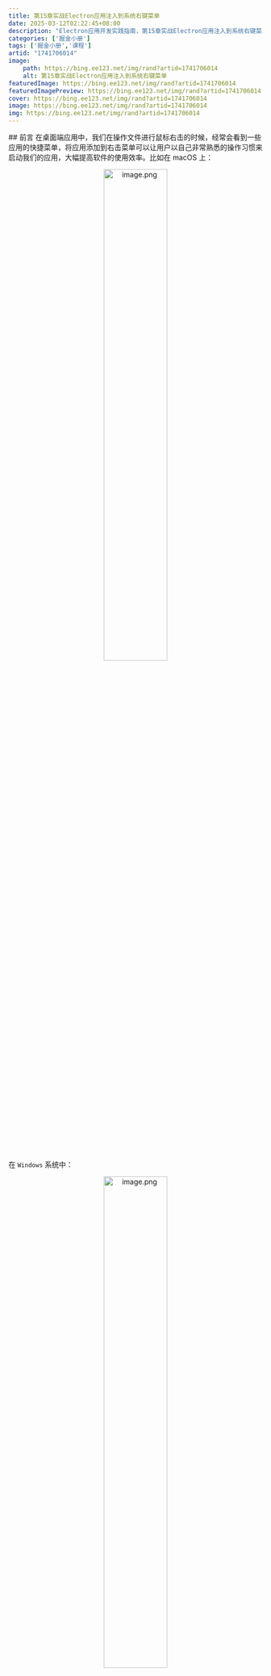 ```yaml
---
title: 第15章实战Electron应用注入到系统右键菜单
date: 2025-03-12T02:22:45+08:00
description: "Electron应用开发实践指南，第15章实战Electron应用注入到系统右键菜单"
categories: ['掘金小册']
tags: ['掘金小册','课程']
artid: "1741706014"
image:
    path: https://bing.ee123.net/img/rand?artid=1741706014
    alt: 第15章实战Electron应用注入到系统右键菜单
featuredImage: https://bing.ee123.net/img/rand?artid=1741706014
featuredImagePreview: https://bing.ee123.net/img/rand?artid=1741706014
cover: https://bing.ee123.net/img/rand?artid=1741706014
image: https://bing.ee123.net/img/rand?artid=1741706014
img: https://bing.ee123.net/img/rand?artid=1741706014
---
```


﻿## 前言
在桌面端应用中，我们在操作文件进行鼠标右击的时候，经常会看到一些应用的快捷菜单，将应用添加到右击菜单可以让用户以自己非常熟悉的操作习惯来启动我们的应用，大幅提高软件的使用效率。比如在 macOS 上：

<p align=center><img src="https://p9-juejin.byteimg.com/tos-cn-i-k3u1fbpfcp/8fd5570eabce4a76be982bca69f1d53f~tplv-k3u1fbpfcp-jj-mark:0:0:0:0:q75.image#?w=784&h=946&s=240658&e=png&b=e7e7e7" alt="image.png" width="50%" /></p>

在 `Windows` 系统中：

<p align=center><img src="https://p9-juejin.byteimg.com/tos-cn-i-k3u1fbpfcp/20e9f39202bb4bccb6751ef365cd6a35~tplv-k3u1fbpfcp-jj-mark:0:0:0:0:q75.image#?w=456&h=623&s=202521&e=png&b=f6f6f6" alt="image.png" width="50%" /></p>

如果你对如何将你的 Electron 应用也注入到右击菜单中启动比较感兴趣，那么本小节将是一个非常契合你兴趣的章节。下面，我们一起来探索和实现将 Electron 应用添加到电脑的右击菜单当中启动的功能。



## 基础知识介绍

### 1. windows 的注册表
Windows 的注册表是一个重要的系统数据库，用于存储操作系统和安装的应用程序的配置信息、系统设置、用户偏好和硬件信息等。它以树状结构组织，类似于文件系统的目录结构，包含多个键（keys）和值（values）。

注册表包括多个主要分支：

-   `HKEY_CLASSES_ROOT`：包含文件关联和注册的程序类信息。
-   `HKEY_CURRENT_USER`：存储当前用户的配置信息，包括桌面设置、用户偏好等。
-   `HKEY_LOCAL_MACHINE`：存储计算机的硬件和操作系统配置信息。
-   `HKEY_USERS`：包含所有用户配置信息，每个用户拥有一个分支。
-   `HKEY_CURRENT_CONFIG`：存储当前计算机的硬件配置信息。

注册表中的键和值可以影响系统和应用程序的行为，包括启动项、文件关联、软件安装信息等。我们在使用 windows 的时候，可以通过 `Win + R` 然后输入 `regedit` 来打开注册表：

<p align=center><img src="https://p6-juejin.byteimg.com/tos-cn-i-k3u1fbpfcp/2044d5e487ee4dc685b50929d7ff58d3~tplv-k3u1fbpfcp-jj-mark:0:0:0:0:q75.image#?w=770&h=350&s=59353&e=png&b=fefefe" alt="image.png"  /></p>

在注册表中，有两个比较重要的目录。

一个是 `HKEY_CLASSES_ROOT\*\shell` 目录：`HKEY_CLASSES_ROOT/*/shell` 这个路径下的键存储了在右键单击特定类型的文件时在上下文菜单（右键菜单）中显示的命令列表（`*` 是一个通配符，表示匹配任何文件类型或文件扩展名）。每个命令都有一个子键，并且这些子键的名称将显示为右键菜单中的命令项，比如 `picgo` 的配置项：

<p align=center><img src="https://p9-juejin.byteimg.com/tos-cn-i-k3u1fbpfcp/da64642ca23e4024b07b94fec15c0e5e~tplv-k3u1fbpfcp-jj-mark:0:0:0:0:q75.image#?w=773&h=309&s=50167&e=png&b=fefefe" alt="image.png"  /></p>

右击文件时，其中 `Upload pictures w&ith PicGo` 就会出现在系统右击菜单上：

<p align=center><img src="https://p6-juejin.byteimg.com/tos-cn-i-k3u1fbpfcp/39bfe8f65773492599a3bdb00c40dad3~tplv-k3u1fbpfcp-jj-mark:0:0:0:0:q75.image#?w=292&h=148&s=11523&e=png&b=f4f4f4" alt="image.png"  /></p>

还有一类是 `HKEY_CLASSES_ROOT\Directory\shell` 目录，指定了只有右键单击文件夹类型的内容才会出现在右击菜单上，比如 `git gui`：

<p align=center><img src="https://p6-juejin.byteimg.com/tos-cn-i-k3u1fbpfcp/79b4b6a5a0294c48b6f292c8d0a55263~tplv-k3u1fbpfcp-jj-mark:0:0:0:0:q75.image#?w=743&h=352&s=51559&e=png&b=fefdfd" alt="image.png"  /></p>

当右击文件夹时，`Git &GUI Here` 就会出现在系统右击菜单上：

<p align=center><img src="https://p9-juejin.byteimg.com/tos-cn-i-k3u1fbpfcp/4168c9baf73b4e62847e6676d2d387d0~tplv-k3u1fbpfcp-jj-mark:0:0:0:0:q75.image#?w=473&h=410&s=37997&e=png&b=f9f9f9" alt="image.png" width="50%" /></p>

上面两类目录下，都有一个 `command` 目录，这个目录的作用就是点击右击菜单中对应的项目后执行的脚本。在 `git gui` 的目录 `command` 下，我们看到如下数据：

```bash
"C:\Program Files\Git\cmd\git-gui.exe" "--working-dir" "%1"
```
其中 `--working-dir` 是启动 `git-gui.exe` 程序的启动参数，`%1` 是作为当前文件夹路径参数传给 `git-gui.exe` 的。

### 2. NSIS
`NSIS` 是 Nullsoft Scriptable Install System 的缩写，是一个开源的脚本化安装系统，用于创建 Windows 平台上的安装程序。NSIS 提供了一种灵活、强大的方式来制作自定义的软件安装程序，使开发者能够通过编写脚本来创建 Windows 软件的安装和卸载程序。

NSIS 脚本文件的拓展名是 `.nsi`。`.nsh` 是 NSIS 中的脚本包含文件，用于组织和包含一组 NSIS 脚本命令，这些文件可以被引入到主 NSIS 脚本文件（`.nsi` 文件）中，允许在多个安装程序脚本中重用相同的命令和功能，提高代码的可重用性和可维护性。

如果你不理解上面的介绍也没关系，你只需要知道它是用来生成 `Windows` 安装界面的一门脚本语言，你可以通过它来控制安装（卸载）界面都有哪些元素。并且它可以接入安装的生命周期，做一些操作，比如写入注册表：

```bash
WriteRegStr <reg-path> <your-reg-path> <attr-name> <value>
```

### 3. Automator
`Automator` 是 macOS 操作系统中的一个强大的自动化工具，旨在帮助用户快速、简便地创建自定义的自动化工作流程。它允许用户通过简单的拖放操作来组装一系列的动作，从而创建自动化任务。

通过 `Automator` 创建的自动化任务可以被添加到 `MacOS` 的右击菜单 `快速操作` 项目中。


## 实现添加 Electron 应用到系统右击菜单
### 1. Windows
根据上面的一些基础知识，我们一起来捋一下在 Windows 中实现注册 Electron 应用到系统右击菜单步骤：
1. 注册命令行启动程序到注册表中；
2. 应用程序实现命令行启动功能。

接下来我们分别介绍每一步实现的细节。

#### 1.1 注册命令行启动程序到注册表中
因为我们使用的是 `electron-builder` 作为 Electron 应用程序的打包工具，在 `electron-builder` 中，为 `Windows` 平台提供了很多安装包打包方案，默认使用的就是 NSIS。

`electron-builder` 可以通过编写 `.nsh` 脚本文件的方式来实现自定义操作注册表的功能，给开发暴露的 `NSIS` 钩子主要有`customHeader`、`preInit`、 `customInit`、 `customInstall`、 `customUnInstall`，等等。

```bash
!macro customHeader
  !system "echo '' > ${BUILD_RESOURCES_DIR}/customHeader"
!macroend

!macro preInit
  ; This macro is inserted at the beginning of the NSIS .OnInit callback
  !system "echo '' > ${BUILD_RESOURCES_DIR}/preInit"
!macroend

!macro customInit
  !system "echo '' > ${BUILD_RESOURCES_DIR}/customInit"
!macroend

!macro customInstall
  !system "echo '' > ${BUILD_RESOURCES_DIR}/customInstall"
!macroend

!macro customInstallMode
  # set $isForceMachineInstall or $isForceCurrentInstall
  # to enforce one or the other modes.
!macroend

!macro customWelcomePage
  # Welcome Page is not added by default for installer.
  !insertMacro MUI_PAGE_WELCOME
!macroend

!macro customUnWelcomePage
  !define MUI_WELCOMEPAGE_TITLE "custom title for uninstaller welcome page"
  !define MUI_WELCOMEPAGE_TEXT "custom text for uninstaller welcome page $\r$\n more"
  !insertmacro MUI_UNPAGE_WELCOME
!macroend
```
对于 `Rubick` 而言，我们需要实现将 `Rubick` 添加到 Windows 系统菜单中识别右击文件的功能，那么我们需要编写这样的一个 `installer.nsh` 脚本：

```bash
# 安装时写入
!macro customInstall
   # 64 位操作
   SetRegView 64
   WriteRegStr HKCR "*\shell\rubick" "" "open w&ith rubick"
   WriteRegStr HKCR "*\shell\rubick" "Icon" "$INSTDIR\rubick.exe"
   WriteRegStr HKCR "*\shell\rubick\command" "" '"$INSTDIR\rubick.exe" "search" "%1"'
   # 32 位操作
   SetRegView 32
   WriteRegStr HKCR "*\shell\rubick" "" "open w&ith rubick"
   WriteRegStr HKCR "*\shell\rubick" "Icon" "$INSTDIR\rubick.exe"
   WriteRegStr HKCR "*\shell\rubick\command" "" '"$INSTDIR\rubick.exe" "search" "%1"'
!macroend
# 卸载时删除
!macro customUninstall
   DeleteRegKey HKCR "*\shell\rubick"
!macroend
```

其中，`!macro customInstall` 和 `!macroend` 之间的部分定义了一个自定义的安装宏。这个宏包含了在安装时向注册表写入相关条目的指令。

-   `SetRegView` 用于设置注册表视图，`64` 和 `32` 分别表示 64 位和 32 位系统。
-   `WriteRegStr` 用于在注册表中写入字符串值。
-   `HKCR` 是 `HKEY_CLASSES_ROOT` 的缩写，是注册表中的根键，表示文件关联信息。
-   `*\shell\rubick` 是一个注册表路径，用于定义右键菜单中的 `open with rubick` 选项。
-   `Icon` 用于定义右键菜单中的图标，`$INSTDIR` 代表的是应用程序安装的路径。
-   `*\shell\rubick\command` 定义了右键菜单选项对应的执行命令。

在安装时，该脚本会在注册表中创建一个名为 `rubick` 的右键菜单选项，允许用户使用 `rubick.exe` 打开特定类型的文件。在卸载时，脚本会删除注册表中与 `rubick` 相关的条目，以清理注册表。

最后，为了让 `electron-builder` 在打包时可以引入这段脚本，以 `vue-cli-electron-builder` 举例，我们需要在构建配置中添加如下设置：

```js
// vue.config.js
nsis: {
  // ...
  include: 'public/installer.nsh',
}
```
最后，当我们安装完打包后的应用程序后，就会在注册表内出现如下内容：

<p align=center><img src="https://p9-juejin.byteimg.com/tos-cn-i-k3u1fbpfcp/2191c1d286d2498ea6106285f8f7200e~tplv-k3u1fbpfcp-jj-mark:0:0:0:0:q75.image#?w=746&h=304&s=30978&e=png&b=fdfbfb" alt="image.png"  /></p>

#### 1.2 应用程序实现命令行启动功能
我们知道，注册表中写入的 `command` 是一段命令行脚本程序，用于启动应用程序。命令行启动应用程序会涉及到一个问题：有的时候我们的应用是个「单例应用」，也就是不能「多开」。

这个时候，我们就需要用到 `Electron app` 模块下的一个非常重要的钩子：`second-instance`。这个钩子是一个应用尝试打开第二个实例时触发，因此，当我们应用程序启动后，右击菜单中点击应用程序选项就会触发这个钩子函数，所以我们可以在这个钩子函数中添加执行动作：

```js
app.on('second-instance', (event, commandLine, workingDirectory) => {
  // 当运行第二个实例时,将会聚焦到 mainWindow 这个窗口
  if (mainWindow) {
    // 显示窗口
    if (mainWindow.isMinimized()) {
      mainWindow.restore();
    }
    mainWindow.focus();
    mainWindow.show();
    // ...
    // 这里可以通过 commandLine 和 workingDirectory 自定义执行逻辑
  }
});
```

注意 `second-instance` 这个事件的回调函数里，有 `commandLine` 和`workingDeirectory`，它们分别对应命令行参数中的 `process.argv` 和对应的`cwd`（执行路径）。

以上我们就实现了点击系统右击菜单中的选项唤起应用程序特点功能的能力。

### 2. MacOS
在 MacOS 下要实现右击菜单，需要依赖的就是前面介绍的 `Automator` 工具，首先，找到 automator 工具并打开：

<p align=center><img src="https://p1-juejin.byteimg.com/tos-cn-i-k3u1fbpfcp/2978a09962394d56869783c14170b953~tplv-k3u1fbpfcp-jj-mark:0:0:0:0:q75.image#?w=269&h=235&s=50372&e=png&b=c0a4b5" alt="image.png"  /></p>

然后新建一个快速操作：

<p align=center><img src="https://p3-juejin.byteimg.com/tos-cn-i-k3u1fbpfcp/87feb6999de54a7090cbabd2d46a1a9f~tplv-k3u1fbpfcp-jj-mark:0:0:0:0:q75.image#?w=730&h=561&s=165619&e=png&b=f1f1f1" alt="image.png"  /></p>

其中，快速操作中的工作流程代表的是右击文件的类型，可以是图像文件、文件夹、PDF 等，可以根据需要选取，如果不限制品类，可以选择`没有输入`，并位于 `任何应用程序`。

<p align=center><img src="https://p3-juejin.byteimg.com/tos-cn-i-k3u1fbpfcp/c44c0618e1cf48dc8de62e09b325e808~tplv-k3u1fbpfcp-jj-mark:0:0:0:0:q75.image#?w=1136&h=900&s=752456&e=png&b=e9e9e9" alt="image.png"  /></p>

接着将 `shell` 选择成 `/bin/bash`，传递输入选成 `作为自变量`：

<p align=center><img src="https://p1-juejin.byteimg.com/tos-cn-i-k3u1fbpfcp/069dbfe80c81438d840acdd7f2f0ffeb~tplv-k3u1fbpfcp-jj-mark:0:0:0:0:q75.image#?w=1242&h=638&s=98233&e=png&b=fafafa" alt="image.png"  /></p>

然后，将输入内容改成：

```bash
/Applications/rubick.app/Contents/MacOS/rubick search "$@" > /dev/null 2>&1 &
```
其中，`/Applications/rubick.app/Contents/MacOS/rubick` 表示以命令行的方式启动 rubick 应用程序，`"$@"` 用于传递所有的参数给 `rubick` 应用程序。

然后，保存这个快速操作到 `~/Library/Services` 这个目录，可以看到一个 `rubick.workflow` 的应用程序，然后通过右击菜单中的“自定”功能将快捷方式添加到右击菜单面板中：

<p align=center><img src="https://p9-juejin.byteimg.com/tos-cn-i-k3u1fbpfcp/eb1b0063f3904f04a4a9f3eba24f8812~tplv-k3u1fbpfcp-jj-mark:0:0:0:0:q75.image#?w=676&h=246&s=132286&e=png&b=e2cbb7" alt="image.png"  /></p>

但是，作为一个应用程序，总不能每次让用户自己制作一个 `.workflow` 文件，然后手动把该文件添加到 `~/Library/Services` 吧。所以我们提前将制作好的 `rubick.workflow` 文件打包进入应用程序，然后再写一个脚本文件，在 Electron 应用程序启时检测 `~/Library/Services` 目录中是否包含 `rubick.workflow` 文件，如果没有，则拷贝这个文件到 `~/Library/Services` 目录下：

```js
import os from 'os';

const copyFileOutsideOfElectronAsar = function (
  sourceInAsarArchive,
  destOutsideAsarArchive
) {
  if (fs.existsSync(sourceInAsarArchive)) {
    // file will be copied
    if (fs.statSync(sourceInAsarArchive).isFile()) {
      const file = destOutsideAsarArchive;
      const dir = path.dirname(file);
      if (!fs.existsSync(dir)) {
        fs.mkdirSync(dir, { recursive: true });
      }
      fs.writeFileSync(file, fs.readFileSync(sourceInAsarArchive));
    }

    // dir is browsed
    else if (fs.statSync(sourceInAsarArchive).isDirectory()) {
      fs.readdirSync(sourceInAsarArchive).forEach(function (fileOrFolderName) {
        copyFileOutsideOfElectronAsar(
          sourceInAsarArchive + '/' + fileOrFolderName,
          destOutsideAsarArchive + '/' + fileOrFolderName
        );
      });
    }
  }
};

const dest = `${os.homedir}/Library/Services/rubick.workflow`;
if (fs.existsSync(dest)) {
  // 判断是否存在
  return true;
} else {
  // 如果不存在就复制过去
  try {
    copyFileOutsideOfElectronAsar(
      path.join(__static, 'rubick.workflow'),
      dest
    );
  } catch (e) {
    console.log(e);
  }
}
```

其中， `copyFileOutsideOfElectronAsar` 函数的作用是将打包到 `.asar` 文件中的 `rubick.workflow` 文件复制到 `dest` 目录，之所以不直接使用 `fs.copy()` 函数，主要是因为打包后的 `.asar` 是一个并不存在虚拟目录。关于这块的问题也有一个 [issue: fs.copyFile (and possibly other operations) Fails Once Built With ASAR](https://github.com/electron/electron/issues/14320) 说明。

后续通过右击菜单点击应用程序选项触发命令行唤起应用程序的操作就和 Windows 的处理方式一模一样了，就不再赘述。


## 总结

本小节，我们完成了将应用程序添加到系统右击菜单中的功能，这样便可以通过识别用户右击的文件唤起我们的应用程序特点功能的目的。但是在系统右击菜单中，如果每个应用程序都加入到了右击菜单，那么菜单栏目将会变得非常冗余，很难一眼就找到需要使用的应用程序，而且系统菜单的样式也没法自定义。

所以，你如果有打算自己实现一个系统级别的菜单栏，我们接着阅读下一小节来实现一个超级面板。













